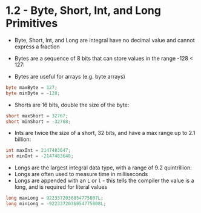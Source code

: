 # 1.2 - Byte, Short, Int, and Long Primitives

- Byte, Short, Int, and Long are integral have no decimal value and cannot express a fraction

- Bytes are a sequence of 8 bits that can store values in the range -128 < 127:
- Bytes are useful for arrays (e.g. byte arrays)
```java
byte maxByte = 127;
byte minByte = -128;
```

- Shorts are 16 bits, double the size of the byte:
```java
short maxShort = 32767;
short minShort = -32768;
```

- Ints are twice the size of a short, 32 bits, and have a max range up to 2.1 billion:
```java
int maxInt = 2147483647;
int minInt = -2147483648;
```

- Longs are the largest integral data type, with a range of 9.2 quintrillion:
- Longs are often used to measure time in milliseconds
- Longs are appended with an `L` or `l` - this tells the compiler the value is a long, and is required for literal values
```java
long maxLong = 9223372036854775807L;
long minLong = -9223372036854775808L;
```
